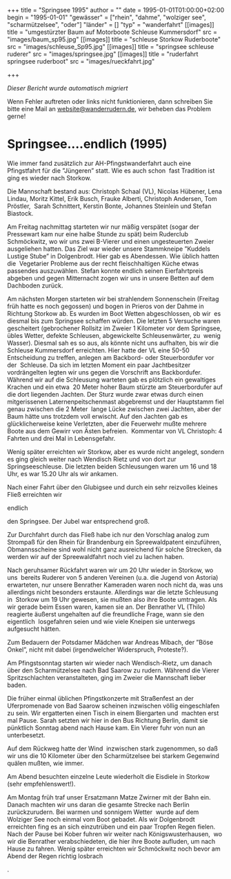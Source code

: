 +++
title = "Springsee 1995"
author = ""
date = 1995-01-01T01:00:00+02:00
begin = "1995-01-01"
"gewässer" = ["rhein", "dahme", "wolziger see", "scharmützelsee", "oder"]
"länder" = []
"typ" = "wanderfahrt"
[[images]]
title = "umgestürzter Baum auf Motorboote Schleuse Kummersdorf"
src = "images/baum_sp95.jpg"
[[images]]
title = "schleuse Storkow Ruderboote"
src = "images/schleuse_Sp95.jpg"
[[images]]
title = "springsee schleuse ruderer"
src = "images/springsee.jpg"
[[images]]
title = "ruderfahrt springsee ruderboot"
src = "images/rueckfahrt.jpg"

+++


*Dieser Bericht wurde automatisch migriert*

Wenn Fehler auftreten oder links nicht funktionieren, dann schreiben Sie bitte eine Mail an website@wanderrudern.de, wir beheben das Problem gerne!



# Springsee....endlich (1995)


Wie immer fand zusätzlich zur AH-Pfingstwanderfahrt auch eine Pfingstfahrt für die ”Jüngeren” statt. Wie es auch schon  fast Tradition ist ging es wieder nach Storkow.

Die Mannschaft bestand aus: Christoph Schaal (VL), Nicolas Hübener, Lena Lindau, Moritz Kittel, Erik Busch, Frauke Alberti, Christoph Andersen, Tom Pröstler,  Sarah Schnittert, Kerstin Bonte, Johannes Steinlein und Stefan Biastock.

Am Freitag nachmittag starteten wir nur mäßig verspätet (sogar der Pressewart kam nur eine halbe Stunde zu spät) beim Ruderclub  Schmöckwitz, wo wir uns zwei B-Vierer und einen ungesteuerten Zweier ausgeliehen hatten. Das Ziel war wieder unsere Stammkneipe ”Kuddels Lustige Stube” in Dolgenbrodt. Hier gab es Abendessen. Wie üblich hatten die  Vegetarier Probleme aus der recht fleischhaltigen Küche etwas passendes auszuwählen. Stefan konnte endlich seinen Eierfahrtpreis abgeben und gegen Mitternacht zogen wir uns in unsere Betten auf dem Dachboden zurück.

Am nächsten Morgen starteten wir bei strahlendem Sonnenschein (Freitag früh hatte es noch gegossen) und bogen in Prieros von der Dahme in Richtung Storkow ab. Es wurden im Boot Wetten abgeschlossen, ob wir  es diesmal bis zum Springsee schaffen würden. Die letzten 5 Versuche waren gescheitert (gebrochener Rollsitz im Zweier 1 Kilometer vor dem Springsee, übles Wetter, defekte Schleusen, abgewickelte Schleusenwärter, zu  wenig Wasser). Diesmal sah es so aus, als könnte nicht uns aufhalten, bis wir die Schleuse Kummersdorf erreichten. Hier hatte der VL eine 50-50 Entscheidung zu treffen, anlegen am Backbord- oder Steuerbordufer vor der  Schleuse. Da sich im letzten Moment ein paar Jachtbesitzer vordrängelten legten wir uns gegen die Vorschrift ans Backbordufer. Während wir auf die Schleusung warteten gab es plötzlich ein gewaltiges Krachen und ein etwa  20 Meter hoher Baum stürzte am Steuerbordufer auf die dort liegenden Jachten. Der Sturz wurde zwar etwas durch einen mitgerissenen Laternenpeitschenmast abgebremst und der Hauptstamm fiel genau zwischen die 2 Meter  lange Lücke zwischen zwei Jachten, aber der Baum hätte uns trotzdem voll erwischt. Auf den Jachten gab es glücklicherweise keine Verletzten, aber die Feuerwehr mußte mehrere Boote aus dem Gewirr von Ästen befreien.  Kommentar von VL Christoph: 4 Fahrten und drei Mal in Lebensgefahr.

Wenig später erreichten wir Storkow, aber es wurde nicht angelegt, sondern es ging gleich weiter nach Wendisch Rietz und von dort zur  Springseeschleuse. Die letzten beiden Schleusungen waren um 16 und 18 Uhr, es war 15.20 Uhr als wir ankamen.

Nach einer Fahrt über den Glubigsee und durch ein sehr reizvolles kleines Fließ erreichten wir

endlich

den Springsee. Der Jubel war entsprechend groß.

Zur Durchfahrt durch das Fließ habe ich nur den Vorschlag analog zum Strompaß für den Rhein für Brandenburg ein Spreewaldpatent einzuführen,  Obmannsscheine sind wohl nicht ganz ausreichend für solche Strecken, da werden wir auf der Spreewaldfahrt noch viel zu lachen haben.

Nach geruhsamer Rückfahrt waren wir um 20 Uhr wieder in Storkow, wo uns  bereits Ruderer von 5 anderen Vereinen (u.a. die Jugend von Astoria) erwarteten, nur unsere Benrather Kameraden waren noch nicht da, was uns allerdings nicht besonders erstaunte. Allerdings war die letzte Schleusung in  Storkow um 19 Uhr gewesen, sie mußten also ihre Boote umtragen. Als wir gerade beim Essen waren, kamen sie an. Der Benrather VL (Thilo) reagierte äußerst ungehalten auf die freundliche Frage, wann sie den eigentlich  losgefahren seien und wie viele Kneipen sie unterwegs aufgesucht hätten.

Zum Bedauern der Potsdamer Mädchen war Andreas Mibach, der ”Böse Onkel”, nicht mit dabei (irgendwelcher Widerspruch, Proteste?).

Am Pfingstsonntag starten wir wieder nach Wendisch-Rietz, um danach über den Scharmützelsee nach Bad Saarow zu rudern. Während die Vierer Spritzschlachten veranstalteten, ging im Zweier die Mannschaft lieber  baden.

Die früher einmal üblichen Pfingstkonzerte mit Straßenfest an der Uferpromenade von Bad Saarow scheinen inzwischen völlig eingeschlafen zu sein. Wir ergatterten einen Tisch in einem Biergarten und  machten erst mal Pause. Sarah setzten wir hier in den Bus Richtung Berlin, damit sie pünktlich Sonntag abend nach Hause kam. Ein Vierer fuhr von nun an unterbesetzt.

Auf dem Rückweg hatte der Wind  inzwischen stark zugenommen, so daß wir uns die 10 Kilometer über den Scharmützelsee bei starkem Gegenwind quälen mußten, wie immer.

Am Abend besuchten einzelne Leute wiederholt die Eisdiele in Storkow  (sehr empfehlenswert!).

Am Montag früh traf unser Ersatzmann Matze Zwirner mit der Bahn ein. Danach machten wir uns daran die gesamte Strecke nach Berlin zurückzurudern. Bei warmen und sonnigem Wetter  wurde auf dem Wolziger See noch einmal vom Boot gebadet. Als wir Dolgenbrodt erreichten fing es an sich einzutrüben und ein paar Tropfen Regen fielen. Nach der Pause bei Kober fuhren wir weiter nach Königswusterhausen,  wo wir die Benrather verabschiedeten, die hier ihre Boote aufluden, um nach Hause zu fahren. Wenig später erreichten wir Schmöckwitz noch bevor am Abend der Regen richtig losbrach

.